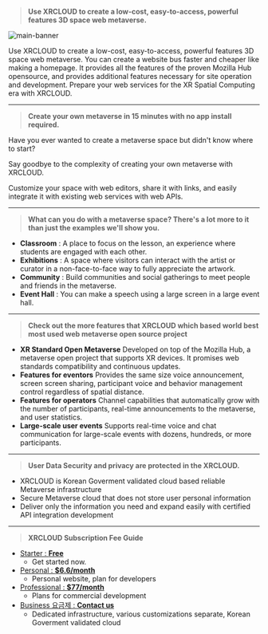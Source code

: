 > **Use XRCLOUD to create a low-cost, easy-to-access, powerful features 3D space web metaverse.**

![main-banner](/assets/imagesimages/logo_og2.png)

Use XRCLOUD to create a low-cost, easy-to-access, powerful features 3D space web metaverse.
You can create a website bus faster and cheaper like making a homepage.
It provides all the features of the proven Mozilla Hub opensource, and provides additional features necessary for site operation and development.
Prepare your web services for the XR Spatial Computing era with XRCLOUD.

---

> **Create your own metaverse in 15 minutes with no app install required.**

Have you ever wanted to create a metaverse space but didn't know where to start?

Say goodbye to the complexity of creating your own metaverse with XRCLOUD.

Customize your space with web editors, share it with links, and easily integrate it with existing web services with web APIs.

---

> **What can you do with a metaverse space? There's a lot more to it than just the examples we'll show you.**

-   **Classroom** : A place to focus on the lesson, an experience where students are engaged with each other.
-   **Exhibitions** : A space where visitors can interact with the artist or curator in a non-face-to-face way to fully appreciate the artwork.
-   **Community** : Build communities and social gatherings to meet people and friends in the metaverse.
-   **Event Hall** : You can make a speech using a large screen in a large event hall.

---

> **Check out the more features that XRCLOUD which based world best most used web metaverse open source project**

-   **XR Standard Open Metaverse**
    Developed on top of the Mozilla Hub, a metaverse open project that supports XR devices. It promises web standards compatibility and continuous updates.
-   **Features for eventors**
    Provides the same size voice announcement, screen screen sharing, participant voice and behavior management control regardless of spatial distance.
-   **Features for operators**
    Channel capabilities that automatically grow with the number of participants, real-time announcements to the metaverse, and user statistics.
-   **Large-scale user events**
    Supports real-time voice and chat communication for large-scale events with dozens, hundreds, or more participants.

---

> **User Data Security and privacy are protected in the XRCLOUD.**

-   XRCLOUD is Korean Goverment validated cloud based reliable Metaverse infrastructure
-   Secure Metaverse cloud that does not store user personal information
-   Deliver only the information you need and expand easily with certified API integration development

---

> **XRCLOUD Subscription Fee Guide**

-   [Starter : **Free**](https://xrcloud.app/price-plan)
    -   Get started now.
-   [Personal : **$6.6/month**](https://xrcloud.app/price-plan)
    -   Personal website, plan for developers
-   [Professional : **$77/month**](https://xrcloud.app/price-plan)
    -   Plans for commercial development
-   [Business 요금제 : **Contact us**](https://xrcloud.app/price-plan)
    -   Dedicated infrastructure, various customizations separate, Korean Goverment validated cloud

